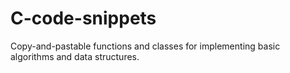 # C-code-snippets
Copy-and-pastable functions and classes for implementing basic algorithms and data structures.
